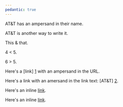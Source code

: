 ```yaml
---
pedantic: true
---
```


AT&T has an ampersand in their name.

AT&amp;T is another way to write it.

This & that.

4 < 5.

6 > 5.

Here's a [link] [1] with an ampersand in the URL.

Here's a link with an amersand in the link text: [AT&T] [2].

Here's an inline [link](/script?foo=1&bar=2).

Here's an inline [link](</script?foo=1&bar=2>).


[1]: http://example.com/?foo=1&bar=2
[2]: http://att.com/  "AT&T"

